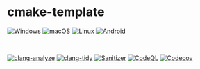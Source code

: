 # cmake-template

[![Windows](https://github.com/mikay1337/cmake-template/actions/workflows/windows.yml/badge.svg)](https://github.com/mikay1337/cmake-template/actions/workflows/windows.yml)
[![macOS](https://github.com/mikay1337/cmake-template/actions/workflows/macos.yml/badge.svg)](https://github.com/mikay1337/cmake-template/actions/workflows/macos.yml)
[![Linux](https://github.com/mikay1337/cmake-template/actions/workflows/linux.yml/badge.svg)](https://github.com/mikay1337/cmake-template/actions/workflows/linux.yml)
[![Android](https://github.com/mikay1337/cmake-template/actions/workflows/android.yml/badge.svg)](https://github.com/mikay1337/cmake-template/actions/workflows/android.yml)

<br>

[![clang-analyze](https://github.com/mikay1337/cmake-template/actions/workflows/clang-analyze.yml/badge.svg)](https://github.com/mikay1337/cmake-template/actions/workflows/clang-analyze.yml)
[![clang-tidy](https://github.com/mikay1337/cmake-template/actions/workflows/clang-tidy.yml/badge.svg)](https://github.com/mikay1337/cmake-template/actions/workflows/clang-tidy.yml)
[![Sanitizer](https://github.com/mikay1337/cmake-template/actions/workflows/sanitizer.yml/badge.svg)](https://github.com/mikay1337/cmake-template/actions/workflows/sanitizer.yml)
[![CodeQL](https://github.com/mikay1337/cmake-template/actions/workflows/codeql-analysis.yml/badge.svg)](https://github.com/mikay1337/cmake-template/actions/workflows/codeql-analysis.yml)
[![Codecov][codecov-badge]][codecov-link]




[codecov-badge]:   https://codecov.io/gh/mikay1337/cmake-template/branch/main/graph/badge.svg
[codecov-link]:    https://codecov.io/gh/mikay1337/cmake-template